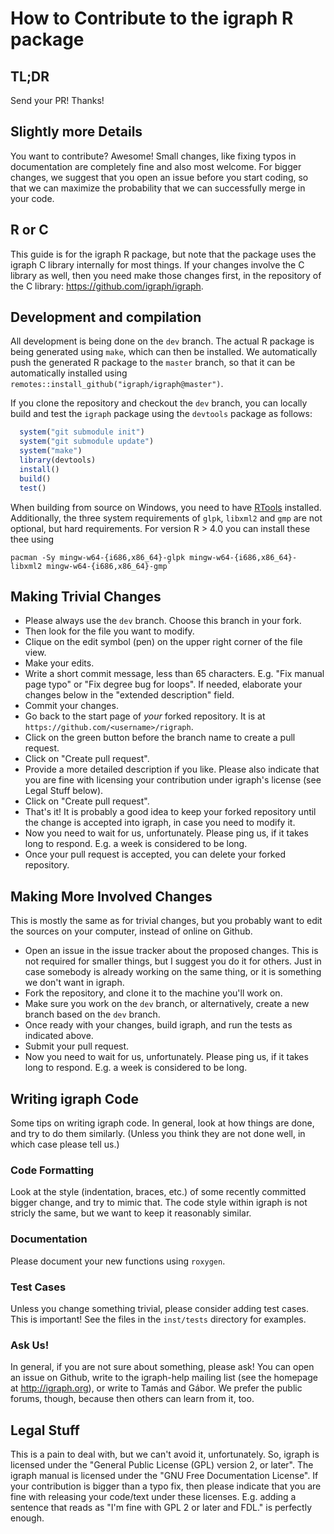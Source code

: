 # How to Contribute to the igraph R package

## TL;DR

Send your PR! Thanks!

## Slightly more Details

You want to contribute? Awesome! Small changes, like fixing typos in
documentation are completely fine and also most welcome. For bigger
changes, we suggest that you open an issue before you start coding, so that
we can maximize the probability that we can successfully merge in your
code.

## R or C

This guide is for the igraph R package, but note that the package uses the
igraph C library internally for most things. If your changes involve the C
library as well, then you need make those changes first, in the repository
of the C library: https://github.com/igraph/igraph.

## Development and compilation

All development is being done on the `dev` branch. The actual R package is being
generated using `make`, which can then be installed. We automatically push the
generated R package to the `master` branch, so that it can be automatically
installed using `remotes::install_github("igraph/igraph@master")`.

If you clone the repository and checkout the `dev` branch, you can locally build
and test the `igraph` package using the `devtools` package as follows:

```R
  system("git submodule init")
  system("git submodule update")
  system("make")
  library(devtools)
  install()
  build()
  test()
```

When building from source on Windows, you need to have
[RTools](https://cran.r-project.org/bin/windows/Rtools/) installed.
Additionally, the three system requirements of `glpk`, `libxml2` and `gmp` are
not optional, but hard requirements. For version R > 4.0 you can install these
thee using

```
pacman -Sy mingw-w64-{i686,x86_64}-glpk mingw-w64-{i686,x86_64}-libxml2 mingw-w64-{i686,x86_64}-gmp`
```

## Making Trivial Changes

- Please always use the `dev` branch. Choose this branch in your fork.
- Then look for the file you want to modify.
- Clique on the edit symbol (pen) on the upper right corner of the file
  view.
- Make your edits.
- Write a short commit message, less than 65 characters. E.g. "Fix manual
  page typo" or "Fix degree bug for loops". If needed, elaborate your
  changes below in the "extended description" field.
- Commit your changes.
- Go back to the start page of _your_ forked repository. It is at
  `https://github.com/<username>/rigraph`.
- Click on the green button before the branch name to create a pull
  request.
- Click on "Create pull request".
- Provide a more detailed description if you like. Please also indicate
  that you are fine with licensing your contribution under igraph's license
  (see Legal Stuff below).
- Click on "Create pull request".
- That's it! It is probably a good idea to keep your forked repository
  until the change is accepted into igraph, in case you need to modify it.
- Now you need to wait for us, unfortunately. Please ping us, if it takes
  long to respond. E.g. a week is considered to be long.
- Once your pull request is accepted, you can delete your forked repository.

## Making More Involved Changes

This is mostly the same as for trivial changes, but you probably want to
edit the sources on your computer, instead of online on Github.

- Open an issue in the issue tracker about the proposed changes. This is
  not required for smaller things, but I suggest you do it for others. Just
  in case somebody is already working on the same thing, or it is something
  we don't want in igraph.
- Fork the repository, and clone it to the machine you'll work on.
- Make sure you work on the `dev` branch, or alternatively, create a new branch
  based on the `dev` branch.
- Once ready with your changes, build igraph, and run the tests as indicated above.
- Submit your pull request.
- Now you need to wait for us, unfortunately. Please ping us, if it takes
  long to respond. E.g. a week is considered to be long.

## Writing igraph Code

Some tips on writing igraph code. In general, look at how things are done,
and try to do them similarly. (Unless you think they are not done well, in
which case please tell us.)

### Code Formatting

Look at the style (indentation, braces, etc.) of some recently committed
bigger change, and try to mimic that. The code style within igraph is not
stricly the same, but we want to keep it reasonably similar.

### Documentation

Please document your new functions using `roxygen`.

### Test Cases

Unless you change something trivial, please consider adding test cases.
This is important! See the files in the `inst/tests` directory for
examples.

### Ask Us!

In general, if you are not sure about something, please ask! You can
open an issue on Github, write to the igraph-help mailing list (see the
homepage at http://igraph.org), or write to Tamás and Gábor. We prefer
the public forums, though, because then others can learn from it, too.

## Legal Stuff

This is a pain to deal with, but we can't avoid it, unfortunately. So,
igraph is licensed under the "General Public License (GPL) version 2, or
later". The igraph manual is licensed under the "GNU Free Documentation
License". If your contribution is bigger than a typo fix, then please
indicate that you are fine with releasing your code/text under these
licenses. E.g. adding a sentence that reads as "I'm fine with GPL 2 or
later and FDL." is perfectly enough.
